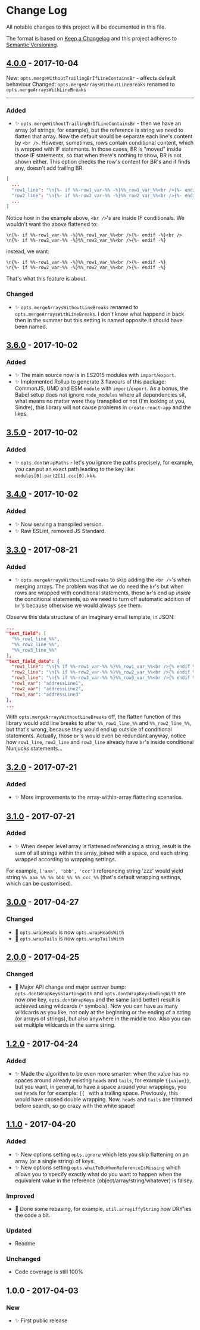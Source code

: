 # Change Log
All notable changes to this project will be documented in this file.

The format is based on [Keep a Changelog](http://keepachangelog.com/)
and this project adheres to [Semantic Versioning](http://semver.org/).

## [4.0.0] - 2017-10-04

New: `opts.mergeWithoutTrailingBrIfLineContainsBr` - affects default behaviour
Changed: `opts.mergeArraysWithoutLineBreaks` renamed to `opts.mergeArraysWithLineBreaks`

---

### Added
- ✨ `opts.mergeWithoutTrailingBrIfLineContainsBr` - then we have an array (of strings, for example), but the reference is string we need to flatten that array. Now the default would be separate each line's content by `<br />`. However, sometimes, rows contain conditional content, which is wrapped with IF statements. In those cases, BR is "moved" inside those IF statements, so that when there's nothing to show, BR is not shown either. This option checks the row's content for BR's and if finds any, doesn't add trailing BR.

```JSON
[
  ...
  "row1_line": "\n{%- if %%-row1_var-%% -%}%%_row1_var_%%<br />{%- endif -%}",
  "row2_line": "\n{%- if %%-row2_var-%% -%}%%_row2_var_%%<br />{%- endif -%}",
  ...
]
```

Notice how in the example above, `<br />`'s are inside IF conditionals. We wouldn't want the above flattened to:

```
\n{%- if %%-row1_var-%% -%}%%_row1_var_%%<br />{%- endif -%}<br />
\n{%- if %%-row2_var-%% -%}%%_row2_var_%%<br />{%- endif -%}
```

instead, we want:

```
\n{%- if %%-row1_var-%% -%}%%_row1_var_%%<br />{%- endif -%}
\n{%- if %%-row2_var-%% -%}%%_row2_var_%%<br />{%- endif -%}
```

That's what this feature is about.

### Changed
- ✨ `opts.mergeArraysWithoutLineBreaks` renamed to `opts.mergeArraysWithLineBreaks`. I don't know what happend in back then in the summer but this setting is named opposite it should have been named.

## [3.6.0] - 2017-10-02
### Added
- ✨ The main source now is in ES2015 modules with `import`/`export`.
- ✨ Implemented Rollup to generate 3 flavours of this package: CommonJS, UMD and ESM `module` with `import`/`export`. As a bonus, the Babel setup does not ignore `node_modules` where all dependencies sit, what means no matter were they transpiled or not (I'm looking at you, Sindre), this library will not cause problems in `create-react-app` and the likes.

## [3.5.0] - 2017-10-02
### Added
- ✨ `opts.dontWrapPaths` - let's you ignore the paths precisely, for example, you can put an exact path leading to the key like: `modules[0].part2[1].ccc[0].kkk`.

## [3.4.0] - 2017-10-02
### Added
- ✨ Now serving a transpiled version.
- ✨ Raw ESLint, removed JS Standard.

## [3.3.0] - 2017-08-21
### Added
- ✨ `opts.mergeArraysWithoutLineBreaks` to skip adding the `<br />`'s when merging arrays. The problem was that we do need the `br`'s but when rows are wrapped with conditional statements, those `br`'s end up _inside_ the conditional statements, so we need to turn off automatic addition of `br`'s because otherwise we would always see them.

Observe this data structure of an imaginary email template, in JSON:

```json
...
"text_field": [
  "%%_row1_line_%%",
  "%%_row2_line_%%",
  "%%_row3_line_%%"
],
"text_field_data": {
  "row1_line": "\n{% if %%-row1_var-%% %}%%_row1_var_%%<br />{% endif %}",
  "row2_line": "\n{% if %%-row2_var-%% %}%%_row2_var_%%<br />{% endif %}",
  "row3_line": "\n{% if %%-row3_var-%% %}%%_row3_var_%%<br />{% endif %}",
  "row1_var": "addressLine1",
  "row2_var": "addressLine2",
  "row3_var": "addressLine3"
},
...
```

With `opts.mergeArraysWithoutLineBreaks` off, the flatten function of this library would add line breaks to after `%%_row1_line_%%` and `%%_row2_line_%%`, but that's wrong, because they would end up outside of conditional statements. Actually, those `br`'s would even be redundant anyway, notice how `row1_line`, `row2_line` and `row3_line` already have `br`'s inside conditional Nunjucks statements...

## [3.2.0] - 2017-07-21
### Added
- ✨ More improvements to the array-within-array flattening scenarios.

## [3.1.0] - 2017-07-21
### Added
- ✨ When deeper level array is flattened referencing a string, result is the sum of all strings within the array, joined with a space, and each string wrapped according to wrapping settings.

For example, `['aaa', 'bbb', 'ccc']` referencing string 'zzz' would yield string `%%_aaa_%% %%_bbb_%% %%_ccc_%%` (that's default wrapping settings, which can be customised).

## [3.0.0] - 2017-04-27
### Changed
- 🔧 `opts.wrapHeads` is now `opts.wrapHeadsWith`
- 🔧 `opts.wrapTails` is now `opts.wrapTailsWith`

## [2.0.0] - 2017-04-25
### Changed
- 🔧 Major API change and major semver bump: `opts.dontWrapKeysStartingWith` and `opts.dontWrapKeysEndingWith` are now one key, `opts.dontWrapKeys` and the same (and better) result is achieved using wildcards (`*` symbols). Now you can have as many wildcards as you like, not only at the beginning or the ending of a string (or arrays of strings), but also anywhere in the middle too. Also you can set multiple wildcards in the same string.

## [1.2.0] - 2017-04-24
### Added
- ✨ Made the algorithm to be even more smarter: when the value has no spaces around already existing `heads` and `tails`, for example `{{value}}`, but you want, in general, to have a space around your wrappings, you set `heads` for for example: `{{ ` with a trailing space. Previously, this would have caused double wrapping. Now, `heads` and `tails` are trimmed before search, so go crazy with the white space!

## [1.1.0] - 2017-04-20
### Added
- ✨ New options setting `opts.ignore` which lets you skip flattening on an array (or a single string) of keys.
- ✨ New options setting `opts.whatToDoWhenReferenceIsMissing` which allows you to specify exactly what do you want to happen when the equivalent value in the reference (object/array/string/whatever) is falsey.
### Improved
- 🔧 Done some rebasing, for example, `util.arrayiffyString` now DRY'ies the code a bit.
### Updated
- Readme
### Unchanged
- Code coverage is still 100%

## 1.0.0 - 2017-04-03
### New
- ✨ First public release

[1.1.0]: https://github.com/codsen/object-flatten-referencing/compare/v1.0.1...v1.1.0
[1.2.0]: https://github.com/codsen/object-flatten-referencing/compare/v1.1.0...v1.2.0
[2.0.0]: https://github.com/codsen/object-flatten-referencing/compare/v1.2.0...v2.0.0
[3.0.0]: https://github.com/codsen/object-flatten-referencing/compare/v2.0.0...v3.0.0
[3.1.0]: https://github.com/codsen/object-flatten-referencing/compare/v3.0.0...v3.1.0
[3.2.0]: https://github.com/codsen/object-flatten-referencing/compare/v3.1.0...v3.2.0
[3.3.0]: https://github.com/codsen/object-flatten-referencing/compare/v3.2.0...v3.3.0
[3.4.0]: https://github.com/codsen/object-flatten-referencing/compare/v3.3.1...v3.4.0
[3.5.0]: https://github.com/codsen/object-flatten-referencing/compare/v3.4.0...v3.5.0
[3.6.0]: https://github.com/codsen/object-flatten-referencing/compare/v3.5.0...v3.6.0
[4.0.0]: https://github.com/codsen/object-flatten-referencing/compare/v3.6.0...v4.0.0
